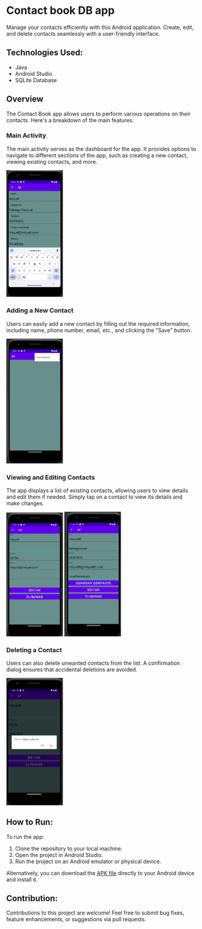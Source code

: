 # Contact book DB app

Manage your contacts efficiently with this Android application. Create, edit, and delete contacts seamlessly with a user-friendly interface.

## Technologies Used:

- Java
- Android Studio
- SQLite Database

## Overview

The Contact Book app allows users to perform various operations on their contacts. Here's a breakdown of the main features:

### Main Activity

The main activity serves as the dashboard for the app. It provides options to navigate to different sections of the app, such as creating a new contact, viewing existing contacts, and more.

<img src="/images/addingdatacontact.png" alt="Main Activity" width="150"/>

### Adding a New Contact

Users can easily add a new contact by filling out the required information, including name, phone number, email, etc., and clicking the "Save" button.

<img src="/images/createContacy.png" alt="Adding a New Contact" width="150"/>

### Viewing and Editing Contacts

The app displays a list of existing contacts, allowing users to view details and edit them if needed. Simply tap on a contact to view its details and make changes.

<img src="/images/editDeleteContact.png" alt="Viewing and Editing Contacts" width="150"/>
<img src="/images/editContact.png" alt="Viewing and Editing " width="150"/>

### Deleting a Contact

Users can also delete unwanted contacts from the list. A confirmation dialog ensures that accidental deletions are avoided.

<img src="/images/deleteContact.png" alt="Deleting a Contact" width="150"/>

## How to Run:

To run the app:

1. Clone the repository to your local machine.
2. Open the project in Android Studio.
3. Run the project on an Android emulator or physical device.

Alternatively, you can download the [APK file](app-debug.apk) directly to your Android device and install it.

## Contribution:

Contributions to this project are welcome! Feel free to submit bug fixes, feature enhancements, or suggestions via pull requests.
